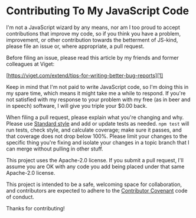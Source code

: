 # Contributing To My JavaScript Code

I'm not a JavaScript wizard by any means, nor am I too proud to accept
contributions that improve my code, so if you think you have a problem,
improvement, or other contribution towards the betterment of JS-kind,
please file an issue or, where appropriate, a pull request.

Before filing an issue, please read this article by my friends and
former colleagues at Viget:

[https://viget.com/extend/tips-for-writing-better-bug-reports][1]

Keep in mind that I'm not paid to write JavaScript code, so I'm doing this
in my spare time, which means it might take me a while to respond. If
you're not satisfied with my response to your problem with my free (as
in beer and in speech) software, I will give you triple your $0.00 back.

When filing a pull request, please explain what you're changing and why. Please
use [Standard style][2] and add or update tests as needed. `npm test` will run
tests, check style, and calculate coverage; make sure it passes, and that
coverage does not drop below 100%. Please limit your changes to the specific
thing you're fixing and isolate your changes in a topic branch that I can merge
without pulling in other stuff.

This project uses the Apache-2.0 license. If you submit a pull request, I'll
assume you are OK with any code you add being placed under that same Apache-2.0
license.

This project is intended to be a safe, welcoming space for collaboration, and
contributors are expected to adhere to the [Contributor Covenant][3] code of
conduct.

Thanks for contributing!

[1]: https://viget.com/extend/tips-for-writing-better-bug-reports

[2]: https://standardjs.com

[3]: http://contributor-covenant.org
